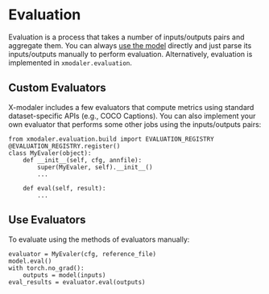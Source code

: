 # Evaluation

Evaluation is a process that takes a number of inputs/outputs pairs and aggregate them. You can always [use the model](use_models.md) directly and just parse its inputs/outputs manually to perform evaluation. Alternatively, evaluation is implemented in `xmodaler.evaluation`.

## Custom Evaluators

X-modaler includes a few evaluators that compute metrics using standard dataset-specific APIs (e.g., COCO Captions). You can also implement your own evaluator that performs some other jobs using the inputs/outputs pairs:
```
from xmodaler.evaluation.build import EVALUATION_REGISTRY
@EVALUATION_REGISTRY.register()
class MyEvaler(object):
    def __init__(self, cfg, annfile):
        super(MyEvaler, self).__init__()
        ...

    def eval(self, result):
        ...
```

## Use Evaluators
To evaluate using the methods of evaluators manually:
```
evaluator = MyEvaler(cfg, reference_file)
model.eval()
with torch.no_grad():
    outputs = model(inputs)
eval_results = evaluator.eval(outputs)
```

